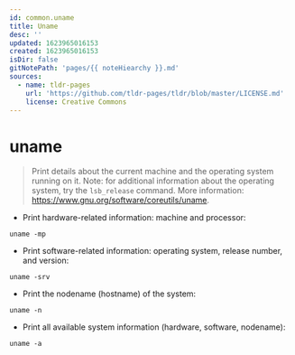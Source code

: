 ```yaml
---
id: common.uname
title: Uname
desc: ''
updated: 1623965016153
created: 1623965016153
isDir: false
gitNotePath: 'pages/{{ noteHiearchy }}.md'
sources:
  - name: tldr-pages
    url: 'https://github.com/tldr-pages/tldr/blob/master/LICENSE.md'
    license: Creative Commons
---
```

# uname

> Print details about the current machine and the operating system running on it.
> Note: for additional information about the operating system, try the `lsb_release` command.
> More information: <https://www.gnu.org/software/coreutils/uname>.

- Print hardware-related information: machine and processor:

`uname -mp`

- Print software-related information: operating system, release number, and version:

`uname -srv`

- Print the nodename (hostname) of the system:

`uname -n`

- Print all available system information (hardware, software, nodename):

`uname -a`

